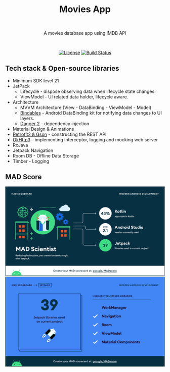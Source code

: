 <h1 align="center">Movies App</h1></br>
<p align="center">  
A movies database app using IMDB API
</p>
</br>

<p align="center">
 <a href="https://opensource.org/licenses/Apache-2.0"><img alt="License" src="https://img.shields.io/badge/License-Apache%202.0-blue.svg"/></a>
 <a href="https://github.com/abinashnp/Calorie/actions"><img alt="Build Status" src="https://github.com/skydoves/DisneyMotions/workflows/Android%20CI/badge.svg"/></a> 
</p>


## Tech stack & Open-source libraries
- Minimum SDK level 21
- JetPack
    - Lifecycle - dispose observing data when lifecycle state changes.
    - ViewModel - UI related data holder, lifecycle aware.
- Architecture
    - MVVM Architecture (View - DataBinding - ViewModel - Model)
    - [Bindables](https://github.com/skydoves/bindables) - Android DataBinding kit for notifying data changes to UI layers.
    - [Dagger 2](https://dagger.dev/) - dependency injection
- Material Design & Animations
- [Retrofit2 & Gson](https://github.com/square/retrofit) - constructing the REST API
- [OkHttp3](https://github.com/square/okhttp) - implementing interceptor, logging and mocking web server
- RxJava
- Jetpack Navigation
- Room DB - Offline Data Storage
- Timber - Logging

## MAD Score
![summary](https://github.com/abinashnp/MoviesApp/raw/master/mad_scorecard/summary.png)
![jetpack](https://github.com/abinashnp/MoviesApp/raw/master/mad_scorecard/jetpack.png)